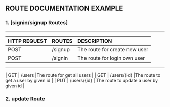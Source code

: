## ROUTE DOCUMENTATION EXAMPLE


### 1. [signin/signup Routes]
---
| HTTP REQUEST| ROUTES | DESCRIPTION |
| :---        | :----   |          :--- |
| POST        | /signup       |The route for create new user   |
| POST        | /signin       |The route for login own user   |



---

| GET         | /users       |The route for get all users   |
| GET         | /users/{id}  |The route to get a user by given id |
| PUT         | /users/{id}  | The route to update a user by given id |


### 2. update Route


